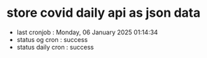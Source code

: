 # store covid daily api as json data

- last cronjob : Monday, 06 January 2025 01:14:34
- status og cron : success
- status daily cron : success
      
      